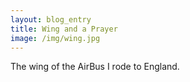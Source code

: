 ```yaml
---
layout: blog_entry
title: Wing and a Prayer
image: /img/wing.jpg
---
```

The wing of the AirBus I rode to England.


